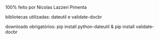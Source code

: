 100% feito por Nicolas Lazzeri Pimenta

bibliotecas utilizadas: dateutil e validate-docbr

downloads obrigatórios: pip install python-dateutil & pip install validate-docbr